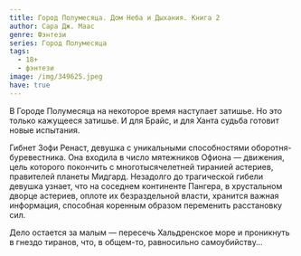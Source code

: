 ```yaml
---
title: Город Полумесяца. Дом Неба и Дыхания. Книга 2
author: Сара Дж. Маас
genre: Фэнтези
series: Город Полумесяца
tags:
  - 18+
  - фэнтези
image: /img/349625.jpeg
have: true
---
```

В Городе Полумесяца на некоторое время наступает затишье. Но это только кажущееся затишье. И для Брайс, и для Ханта судьба готовит новые испытания.

Гибнет Зофи Ренаст, девушка с уникальными способностями оборотня-буревестника. Она входила в число мятежников Офиона — движения, цель которого покончить с многотысячелетней тиранией астериев, правителей планеты Мидгард. Незадолго до трагической гибели девушка узнает, что на соседнем континенте Пангера, в хрустальном дворце астериев, оплоте их безраздельной власти, хранится важная информация, способная коренным образом переменить расстановку сил.

Дело остается за малым — пересечь Хальдренское море и проникнуть в гнездо тиранов, что, в общем-то, равносильно самоубийству…